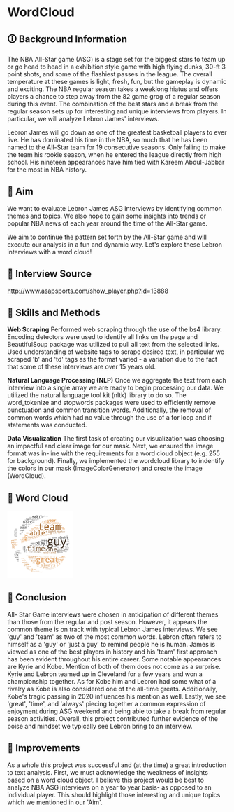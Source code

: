 # WordCloud
## 🛈 Background Information
The NBA All-Star game (ASG) is a stage set for the biggest stars to team up or go head to head in a exhibition style game with high flying dunks, 30-ft 3 point shots, and some of the flashiest passes in the league. The overall temperature at these games is light, fresh, fun, but the gameplay is dynamic and exciting. The NBA regular season takes a weeklong hiatus and offers players a chance to step away from the 82 game grog of a regular season during this event. The combination of the best stars and a break from the regular season sets up for interesting and unique interviews from players. In particular, we will analyze Lebron James' interviews.

Lebron James will go down as one of the greatest basketball players to ever live. He has dominated his time in the NBA, so much that he has been named to the All-Star team for 19 consecutive seasons. Only failing to make the team his rookie season, when he entered the league directly from high school. His nineteen appearances have him tied with Kareem Abdul-Jabbar for the most in NBA history. 

## 🎯 Aim
We want to evaluate Lebron James ASG interviews by identifying common themes and topics. We also hope to gain some insights into trends or popular NBA news of each year around the time of the All-Star game.

We aim to continue the pattern set forth by the All-Star game and will execute our analysis in a fun and dynamic way. Let's explore these Lebron interviews with a word cloud!

## :mag_right: Interview Source
http://www.asapsports.com/show_player.php?id=13888

## :triangular_ruler: Skills and Methods
**Web Scraping**
Performed web scraping through the use of the bs4 library. Encoding detectors were used to identify all links on the page and BeautifulSoup package was utilized to pull all text from the selected links. Used understanding of website tags to scrape desired text, in particular we scraped 'b' and 'td' tags as the format varied - a variation due to the fact that some of these interviews are over 15 years old.      

**Natural Language Processing (NLP)**
Once we aggregate the text from each interview into a single array we are ready to begin processing our data. We utilized the natural language tool kit (nltk) library to do so. The word_tokenize and stopwords packages were used to efficiently remove punctuation and common transition words. Additionally, the removal of common words which had no value through the use of a for loop and if statements was conducted.   

**Data Visualization**
The first task of creating our visualization was choosing an impactful and clear image for our mask. Next, we ensured the image format was in-line with the requirements for a word cloud object (e.g. 255 for background). Finally, we implemented the wordcloud library to indentify the colors in our mask (ImageColorGenerator) and create the image (WordCloud).

## :basketball: Word Cloud

<img src="Bball_wordcloud.png" width="30%"> 

## :closed_book: Conclusion
All- Star Game interviews were chosen in anticipation of different themes than those from the regular and post season. However, it appears the common theme is on track with typical Lebron James interviews. We see 'guy' and 'team' as two of the most common words. Lebron often refers to himself as a 'guy' or 'just a guy' to remind people he is human. James is viewed as one of the best players in history and his 'team' first approach has been evident throughout his entire career. Some notable appearances are Kyrie and Kobe. Mention of both of them does not come as a surprise. Kyrie and Lebron teamed up in Cleveland for a few years and won a championship together. As for Kobe him and Lebron had some what of a rivalry as Kobe is also considered one of the all-time greats. Additionally, Kobe's tragic passing in 2020 influences his mention as well. Lastly, we see 'great', 'time', and 'always' piecing together a common expression of enjoyment during ASG weekend and being able to take a break from regular season activities. Overall, this project contributed further evidence of the poise and mindset we typically see Lebron bring to an interview.

## :construction: Improvements
As a whole this project was successful and (at the time) a great introduction to text analysis. First, we must acknowledge the weakness of insights based on a word cloud object. I believe this project would be best to analyze NBA ASG interviews on a year to year basis- as opposed to an individual player. This should highlight those interesting and unique topics which we mentioned in our 'Aim'.
